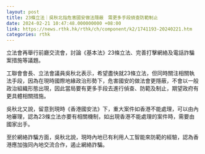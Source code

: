 ```yaml
---
layout: post
title: 23條立法｜吳秋北指危害國安做法隱蔽　需更多手段偵查防範制止
date: 2024-02-21 10:47:48.000000000 +08:00
link: https://news.rthk.hk/rthk/ch/component/k2/1741193-20240221.htm
categories: rthk
---
```


立法會再舉行前廳交流會，討論《基本法》23條立法、完善打擊網絡及電話詐騙案措施等議題。

工聯會會長、立法會議員吳秋北表示，希望盡快就23條立法，但同時關注相關執法手段，因為在現時國際地緣政治形勢下，危害國安的做法會更隱蔽，不會以一般政治組織形態出現，因此當局要有更多手段去進行偵查、防範及制止，期望政府有更具體相關措施。

吳秋北又說，留意到現時《香港國安法》下，重大案件如香港不能處理，可以由內地審理，認為23條立法亦要有相關機制，如出現香港不能處理的案件時，需要由國家出手。

至於網絡詐騙方面，吳秋北說，現時內地已有利用人工智能來防範的經驗，認為香港應加強同內地交流合作，遏止網絡詐騙。

